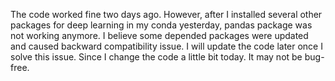 The code worked fine two days ago. However, after I installed several other packages for deep learning in my conda yesterday, pandas package was  not working anymore. I believe some depended packages were updated and caused backward compatibility issue. I will update the code later once I solve this issue. Since I change the code a little bit today. It may not be bug-free.

